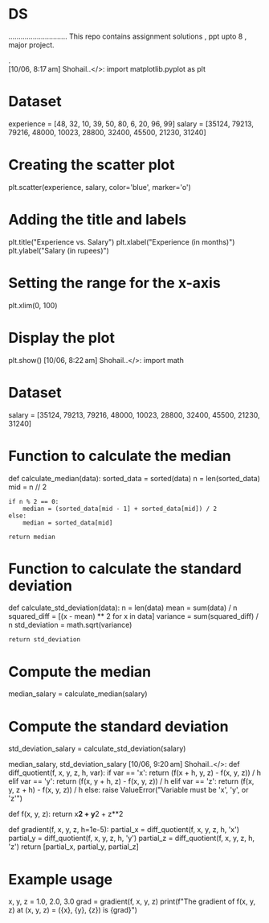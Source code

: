 # DS
.............................
This repo contains assignment solutions , ppt upto 8 , major project.

.     
[10/06, 8:17 am] Shohail..</>: import matplotlib.pyplot as plt

# Dataset
experience = [48, 32, 10, 39, 50, 80, 6, 20, 96, 99]
salary = [35124, 79213, 79216, 48000, 10023, 28800, 32400, 45500, 21230, 31240]

# Creating the scatter plot
plt.scatter(experience, salary, color='blue', marker='o')

# Adding the title and labels
plt.title("Experience vs. Salary")
plt.xlabel("Experience (in months)")
plt.ylabel("Salary (in rupees)")

# Setting the range for the x-axis
plt.xlim(0, 100)

# Display the plot
plt.show()
[10/06, 8:22 am] Shohail..</>: import math

# Dataset
salary = [35124, 79213, 79216, 48000, 10023, 28800, 32400, 45500, 21230, 31240]

# Function to calculate the median
def calculate_median(data):
    sorted_data = sorted(data)
    n = len(sorted_data)
    mid = n // 2
    
    if n % 2 == 0:
        median = (sorted_data[mid - 1] + sorted_data[mid]) / 2
    else:
        median = sorted_data[mid]
    
    return median

# Function to calculate the standard deviation
def calculate_std_deviation(data):
    n = len(data)
    mean = sum(data) / n
    squared_diff = [(x - mean) ** 2 for x in data]
    variance = sum(squared_diff) / n
    std_deviation = math.sqrt(variance)
    
    return std_deviation

# Compute the median
median_salary = calculate_median(salary)

# Compute the standard deviation
std_deviation_salary = calculate_std_deviation(salary)

median_salary, std_deviation_salary
[10/06, 9:20 am] Shohail..</>: def diff_quotient(f, x, y, z, h, var):
    if var == 'x':
        return (f(x + h, y, z) - f(x, y, z)) / h
    elif var == 'y':
        return (f(x, y + h, z) - f(x, y, z)) / h
    elif var == 'z':
        return (f(x, y, z + h) - f(x, y, z)) / h
    else:
        raise ValueError("Variable must be 'x', 'y', or 'z'")

def f(x, y, z):
    return x**2 + y**2 + z**2

def gradient(f, x, y, z, h=1e-5):
    partial_x = diff_quotient(f, x, y, z, h, 'x')
    partial_y = diff_quotient(f, x, y, z, h, 'y')
    partial_z = diff_quotient(f, x, y, z, h, 'z')
    return [partial_x, partial_y, partial_z]

# Example usage
x, y, z = 1.0, 2.0, 3.0
grad = gradient(f, x, y, z)
print(f"The gradient of f(x, y, z) at (x, y, z) = ({x}, {y}, {z}) is {grad}")
